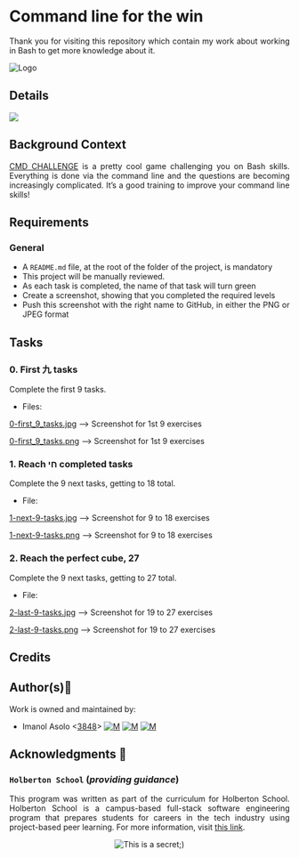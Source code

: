 # Command line for the win

<div style="text-align: justify">

Thank you for visiting this repository which contain my work about working in Bash to get more knowledge about it.

![Logo](https://www.howtogeek.com/wp-content/uploads/2021/05/laptop-with-terminal-big.png?height=200p&trim=2,2,2,50)

## Details

![](https://s3.amazonaws.com/intranet-projects-files/holbertonschool-sysadmin_devops/324/06AChAO.png) 

## Background Context

[CMD CHALLENGE](https://intranet.hbtn.io/rltoken/dGik0ttp83Dxj-_G5CWe_g) 
  is a pretty cool game challenging you on Bash skills. Everything is done via the command line and the questions are becoming increasingly complicated. It’s a good training to improve your command line skills!


## Requirements

### General

* A  ` README.md `  file, at the root of the folder of the project, is mandatory
* This project will be manually reviewed.
* As each task is completed, the name of that task will turn green
* Create a screenshot, showing that you completed the required levels
* Push this screenshot with the right name to GitHub, in either the PNG or JPEG format

## Tasks

### 0. First 九 tasks

Complete the first 9 tasks.
 
* Files:

[0-first_9_tasks.jpg](https://github.com/Imanolasolo/holberton-system_engineering-devops/blob/main/command_line_for_the_win/0-first_9_tasks.jpg) --> Screenshot for 1st 9 exercises

[0-first_9_tasks.png](https://github.com/Imanolasolo/holberton-system_engineering-devops/blob/main/command_line_for_the_win/0-first_9_tasks.png) --> Screenshot for 1st 9 exercises


### 1. Reach חי completed tasks

Complete the 9 next tasks, getting to 18 total.

* File:

[1-next-9-tasks.jpg](https://github.com/Imanolasolo/holberton-system_engineering-devops/blob/main/command_line_for_the_win/1-next-9-tasks.jpg) --> Screenshot for 9 to 18 exercises

[1-next-9-tasks.png](https://github.com/Imanolasolo/holberton-system_engineering-devops/blob/main/command_line_for_the_win/1-next-9-tasks.png) --> Screenshot for 9 to 18 exercises

### 2. Reach the perfect cube, 27

Complete the 9 next tasks, getting to 27 total.

* File:

[2-last-9-tasks.jpg](https://github.com/Imanolasolo/holberton-system_engineering-devops/blob/main/command_line_for_the_win/2-last-9-tasks.jpg) --> Screenshot for 19 to 27 exercises

[2-last-9-tasks.png](https://github.com/Imanolasolo/holberton-system_engineering-devops/blob/main/command_line_for_the_win/2-last-9-tasks.png) --> Screenshot for 19 to 27 exercises

## Credits

## Author(s):blue_book:

Work is owned and maintained by:
* Imanol Asolo <[3848](mailto:3848@holbertonschool.com)> [![M](https://upload.wikimedia.org/wikipedia/commons/thumb/9/91/Octicons-mark-github.svg/25px-Octicons-mark-github.svg.png)](https://github.com/Imanolasolo) [![M](https://upload.wikimedia.org/wikipedia/fr/thumb/c/c8/Twitter_Bird.svg/25px-Twitter_Bird.svg.png)](https://twitter.com/jjusturi) [![M](https://upload.wikimedia.org/wikipedia/commons/thumb/c/ca/LinkedIn_logo_initials.png/25px-LinkedIn_logo_initials.png)](https://www.linkedin.com/in/imanol-asolo-5ba9b42a/)


## Acknowledgments :mega: 

### **`Holberton School`** (*providing guidance*)
This program was written as part of the curriculum for Holberton School.
Holberton School is a campus-based full-stack software engineering program
that prepares students for careers in the tech industry using project-based
peer learning. For more information, visit [this link](https://www.holbertonschool.com/).
<p align="center">
	<img src="https://assets.website-files.com/6105315644a26f77912a1ada/610540e8b4cd6969794fe673_Holberton_School_logo-04-04.svg" alt="This is a secret;)">
</p>

